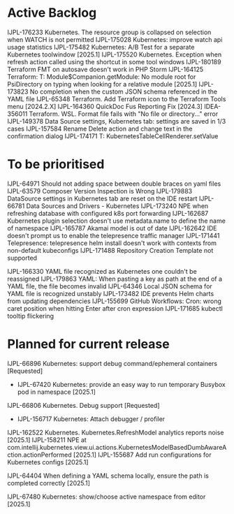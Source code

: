 # Active Backlog

IJPL-176233 Kubernetes. The resource group is collapsed on selection when WATCH is not permitted
IJPL-175028 Kubernetes: improve watch api usage statistics
IJPL-175482 Kubernetes: A/B Test for a separate Kubernetes toolwindow [2025.1]
IJPL-175520 Kubernetes. Exception when refresh action called using the shortcut in some tool windows
IJPL-180189 Terraform FMT on autosave doesn't work in PHP Storm
IJPL-164125 Terraform: T: Module$Companion.getModule: No module root for PsiDirectory on typing when looking for a relative module [2025.1]
IJPL-173823 No completion when the custom JSON schema referenced in the YAML file
IJPL-65348 Terraform.  Add Terraform icon to the Terraform Tools menu  [2024.2.X]
IJPL-164360 QuickDoc Fus Reporting Fix [2024.3]
IDEA-356011 Terraform. WSL. Format file fails with "No file or directory..." error
IJPL-149378 Data Source settings, Kubernetes tab: settings are saved in 1/3 cases
IJPL-157584 Rename Delete action and change text in the confirmation dialog
IJPL-174171 T: KubernetesTableCellRenderer.setValue

# To be prioritised

IJPL-64971 Should not adding space between double braces on yaml files
IJPL-63579 Composer Version Inspection is Wrong
IJPL-179883 DataSource settings in Kubernetes tab are reset on the IDE restart
IJPL-66781 Data Sources and Drivers - Kubernetes
IJPL-173240 NPE when refreshing database with configured k8s port forwarding
IJPL-162687 Kubernetes plugin selection doesn't use metadata.name to define the name of namespace
IJPL-165787 Akamai model is out of date
IJPL-162642 IDE doesn't prompt us to enable the telepresence traffic manager
IJPL-171441 Telepresence: telepresence helm install doesn't work with contexts from non-default kubeconfigs
IJPL-171488 Repository Creation Template not supported

IJPL-166330 YAML file recognized as Kubernetes one couldn't be reassigned
IJPL-179863 YAML: When pasting a key as path at the end of a YAML file, the file becomes invalid
IJPL-64346 Local JSON schema for YAML file is recognized unstably
IJPL-173482 IDE prevents Helm charts from updating dependencies
IJPL-155699 GitHub Workflows: Cron: wrong caret position when hitting Enter after cron expression
IJPL-171685 kubectl tooltip flickering

# Planned for current release

IJPL-66896 Kubernetes: support debug command/ephemeral containers [Requested]
- IJPL-67420 Kubernetes: provide an easy way to run temporary Busybox pod in namespace [2025.1]

IJPL-66806 Kubernetes. Debug support [Requested]
- IJPL-156717 Kubernetes: Attach debugger / profiler

IJPL-162522 Kubernetes. Kubernetes.RefreshModel analytics reports noise [2025.1]
IJPL-158211 NPE at com.intellij.kubernetes.view.ui.actions.KubernetesModelBasedDumbAwareAction.actionPerformed [2025.1]
IJPL-155687 Add run configurations for Kubernetes configs [2025.1]

IJPL-64404 When defining a YAML schema locally, ensure the path is completed correctly [2025.1]

IJPL-67480 Kubernetes: show/choose active namespace from editor [2025.1]